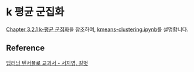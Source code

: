 # k 평균 군집화

[Chapter 3.2.1 k-평균 군집화](https://github.com/gilbutITbook/080263/blob/master/chap3/python_3%EC%9E%A5.ipynb)을 참조하여, [kmeans-clustering.ipynb](https://github.com/kyopark2014/ML-Algorithms/blob/main/samples/kmeans-clustering/kmeans-clustering.ipynb)를 설명합니다. 




## Reference 

[딥러닝 텐서플로 교과서 - 서지영, 길벗](https://github.com/gilbutITbook/080263)
